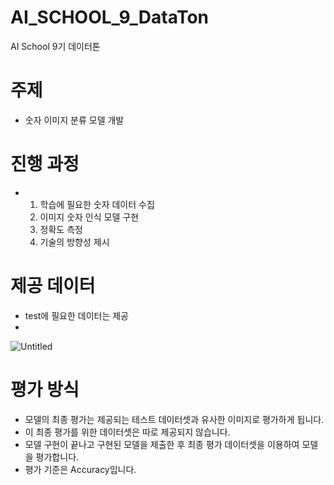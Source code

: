 # AI_SCHOOL_9_DataTon
AI School 9기 데이터톤 
# 주제
- 숫자 이미지 분류 모델 개발
# 진행 과정
- 1. 학습에 필요한 숫자 데이터 수집
  2. 이미지 숫자 인식 모델 구현
  3. 정확도 측정
  4. 기술의 방향성 제시
# 제공 데이터
- test에 필요한 데이터는 제공
- 
![Untitled](https://prod-files-secure.s3.us-west-2.amazonaws.com/4f7f6682-be6f-4828-a7f4-90f8fcbaf16d/9135c1ce-e66c-4bb5-a7ea-86dd1ec63a71/Untitled.png)

# 평가 방식
- 모델의 최종 평가는 제공되는 테스트 데이터셋과 유사한 이미지로 평가하게 됩니다. 
- 이 최종 평가를 위한 데이터셋은 따로 제공되지 않습니다.
- 모델 구현이 끝나고 구현된 모델을 제출한 후 최종 평가 데이터셋을 이용하여 모델을 평가합니다. 
- 평가 기준은 Accuracy입니다.
